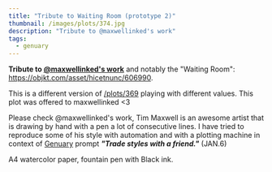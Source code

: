 ```yaml
---
title: "Tribute to Waiting Room (prototype 2)"
thumbnail: /images/plots/374.jpg
description: "Tribute to @maxwellinked's work"
tags:
  - genuary
---
```


**Tribute to [@maxwellinked's work](https://objkt.com/profile/maxwellinked)** and notably the "Waiting Room": https://objkt.com/asset/hicetnunc/606990.

This is a different version of [/plots/369](/plots/369) playing with different values. This plot was offered to maxwellinked <3

Please check @maxwellinked's work, Tim Maxwell is an awesome artist that is drawing by hand with a pen a lot of consecutive lines. I have tried to reproduce some of his style with automation and with a plotting machine in context of [Genuary](https://genuary.art/) prompt ***"Trade styles with a friend."*** (JAN.6)

A4 watercolor paper, fountain pen with Black ink.

